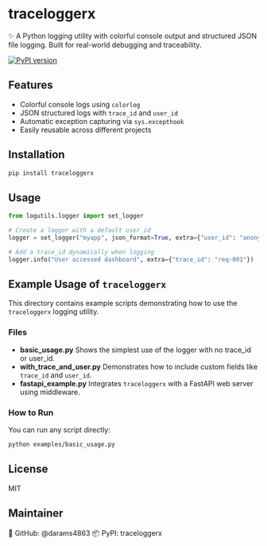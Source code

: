 # traceloggerx
✨ A Python logging utility with colorful console output and structured JSON file logging. Built for real-world debugging and traceability.

[![PyPI version](https://badge.fury.io/py/traceloggerx.svg)](https://pypi.org/project/traceloggerx/)


## Features
- Colorful console logs using `colorlog`
- JSON structured logs with `trace_id` and `user_id`
- Automatic exception capturing via `sys.excepthook`
- Easily reusable across different projects


## Installation
```bash
pip install traceloggerx
```


## Usage
```python
from logutils.logger import set_logger

# Create a logger with a default user_id
logger = set_logger("myapp", json_format=True, extra={"user_id": "anonymous"})

# Add a trace_id dynamically when logging
logger.info("User accessed dashboard", extra={"trace_id": "req-001"})
```

## Example Usage of `traceloggerx`
This directory contains example scripts demonstrating how to use the `traceloggerx` logging utility.

### Files
- **basic_usage.py**
  Shows the simplest use of the logger with no trace_id or user_id.
- **with_trace_and_user.py**
  Demonstrates how to include custom fields like `trace_id` and `user_id`.
- **fastapi_example.py**
  Integrates `traceloggerx` with a FastAPI web server using middleware.

### How to Run
You can run any script directly:
```bash
python examples/basic_usage.py
```

## License
MIT


## Maintainer
🔗 GitHub: @darams4863
📦 PyPI: traceloggerx